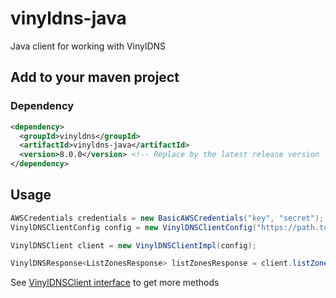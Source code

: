 # vinyldns-java
Java client for working with VinylDNS


## Add to your maven project
### Dependency
```xml
<dependency>
  <groupId>vinyldns</groupId>
  <artifactId>vinyldns-java</artifactId>
  <version>8.0.0</version> <!-- Replace by the latest release version -->
</dependency>
```
## Usage
```java
AWSCredentials credentials = new BasicAWSCredentials("key", "secret");
VinylDNSClientConfig config = new VinylDNSClientConfig("https://path.to.your.vinyldns", credentials);

VinylDNSClient client = new VinylDNSClientImpl(config);

VinylDNSResponse<ListZonesResponse> listZonesResponse = client.listZones(new ListZonesRequest());

```

See [VinylDNSClient interface](src/main/java/vinyldns/java/VinylDNSClient.java) to get more methods
